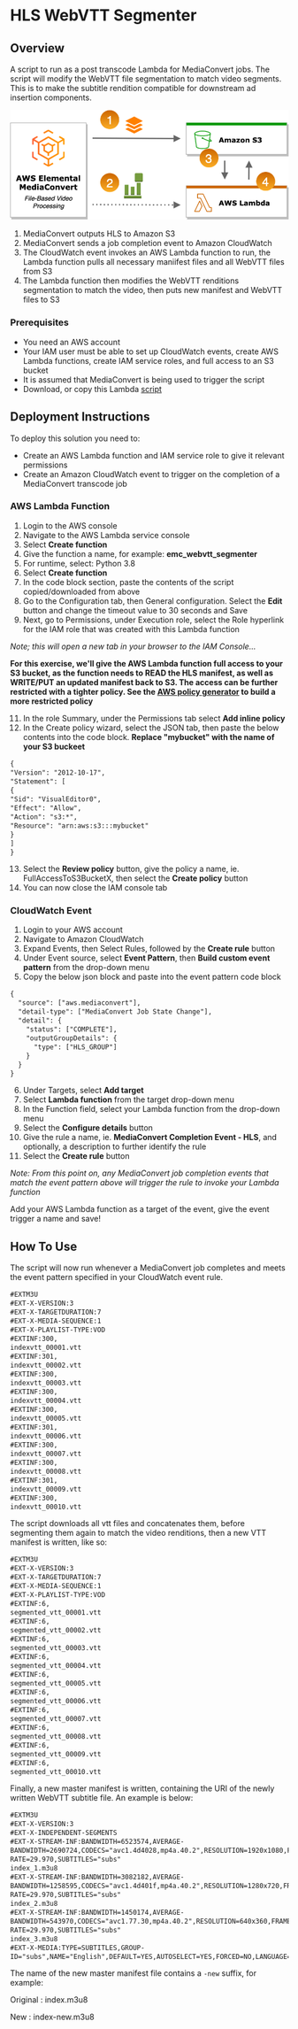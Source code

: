 # HLS WebVTT Segmenter
## Overview
A script to run as a post transcode Lambda for MediaConvert jobs. The script will modify the WebVTT file segmentation to match video segments. This is to make the subtitle rendition compatible for downstream ad insertion components.

![](images/emc_webvtt_segmenter_architecture.png?width=60pc&classes=border,shadow)

1. MediaConvert outputs HLS to Amazon S3
2. MediaConvert sends a job completion event to Amazon CloudWatch
3. The CloudWatch event invokes an AWS Lambda function to run, the Lambda function pulls all necessary maniifest files and all WebVTT files from S3
4. The Lambda function then modifies the WebVTT renditions segmentation to match the video, then puts new manifest and WebVTT files to S3

### Prerequisites
* You need an AWS account
* Your IAM user must be able to set up CloudWatch events, create AWS Lambda functions, create IAM service roles, and full access to an S3 bucket
* It is assumed that MediaConvert is being used to trigger the script
* Download, or copy this Lambda [script](script/emc_webvtt_segmenter.py)

## Deployment Instructions
To deploy this solution you need to:
* Create an AWS Lambda function and IAM service role to give it relevant permissions
* Create an Amazon CloudWatch event to trigger on the completion of a MediaConvert transcode job

### AWS Lambda Function
1. Login to the AWS console
2. Navigate to the AWS Lambda service console
3. Select **Create function**
4. Give the function a name, for example: **emc_webvtt_segmenter**
5. For runtime, select: Python 3.8
6. Select **Create function**
7. In the code block section, paste the contents of the script copied/downloaded from above
8. Go to the Configuration tab, then General configuration. Select the **Edit** button and change the timeout value to 30 seconds and Save
9. Next, go to Permissions, under Execution role, select the Role hyperlink for the IAM role that was created with this Lambda function

*Note; this will open a new tab in your browser to the IAM Console...*

**For this exercise, we'll give the AWS Lambda function full access to your S3 bucket, as the function needs to READ the HLS manifest, as well as WRITE/PUT an updated manifest back to S3. The access can be further restricted with a tighter policy. See the [AWS policy generator](https://awspolicygen.s3.amazonaws.com/policygen.html) to build a more restricted policy**

11. In the role Summary, under the Permissions tab select **Add inline policy**
12. In the Create policy wizard, select the JSON tab, then paste the below contents into the code block. **Replace "mybucket" with the name of your S3 buckeet**
```
{
"Version": "2012-10-17",
"Statement": [
{
"Sid": "VisualEditor0",
"Effect": "Allow",
"Action": "s3:*",
"Resource": "arn:aws:s3:::mybucket"
}
]
}
```
13. Select the **Review policy** button, give the policy a name, ie. FullAccessToS3BucketX, then select the **Create policy** button
14. You can now close the IAM console tab

### CloudWatch Event
1. Login to your AWS account
2. Navigate to Amazon CloudWatch
3. Expand Events, then Select Rules, followed by the **Create rule** button
4. Under Event source, select **Event Pattern**, then **Build custom event pattern** from the drop-down menu
5. Copy the below json block and paste into the event pattern code block

```
{
  "source": ["aws.mediaconvert"],
  "detail-type": ["MediaConvert Job State Change"],
  "detail": {
    "status": ["COMPLETE"],
    "outputGroupDetails": {
      "type": ["HLS_GROUP"]
    }
  }
}
```

6. Under Targets, select **Add target**
7. Select **Lambda function** from the target drop-down menu
8. In the Function field, select your Lambda function from the drop-down menu
9. Select the **Configure details** button
10. Give the rule a name, ie. **MediaConvert Completion Event - HLS**, and optionally, a description to further identify the rule
11. Select the **Create rule** button

*Note: From this point on, any MediaConvert job completion events that match the event pattern above will trigger the rule to invoke your Lambda function*

Add your AWS Lambda function as a target of the event, give the event trigger a name and save!

## How To Use
The script will now run whenever a MediaConvert job completes and meets the event pattern specified in your CloudWatch event rule.

```
#EXTM3U
#EXT-X-VERSION:3
#EXT-X-TARGETDURATION:7
#EXT-X-MEDIA-SEQUENCE:1
#EXT-X-PLAYLIST-TYPE:VOD
#EXTINF:300,
indexvtt_00001.vtt
#EXTINF:301,
indexvtt_00002.vtt
#EXTINF:300,
indexvtt_00003.vtt
#EXTINF:300,
indexvtt_00004.vtt
#EXTINF:300,
indexvtt_00005.vtt
#EXTINF:301,
indexvtt_00006.vtt
#EXTINF:300,
indexvtt_00007.vtt
#EXTINF:300,
indexvtt_00008.vtt
#EXTINF:301,
indexvtt_00009.vtt
#EXTINF:300,
indexvtt_00010.vtt
```

The script downloads all vtt files and concatenates them, before segmenting them again to match the video renditions, then a new VTT manifest is written, like so:

```
#EXTM3U
#EXT-X-VERSION:3
#EXT-X-TARGETDURATION:7
#EXT-X-MEDIA-SEQUENCE:1
#EXT-X-PLAYLIST-TYPE:VOD
#EXTINF:6,
segmented_vtt_00001.vtt
#EXTINF:6,
segmented_vtt_00002.vtt
#EXTINF:6,
segmented_vtt_00003.vtt
#EXTINF:6,
segmented_vtt_00004.vtt
#EXTINF:6,
segmented_vtt_00005.vtt
#EXTINF:6,
segmented_vtt_00006.vtt
#EXTINF:6,
segmented_vtt_00007.vtt
#EXTINF:6,
segmented_vtt_00008.vtt
#EXTINF:6,
segmented_vtt_00009.vtt
#EXTINF:6,
segmented_vtt_00010.vtt
```

Finally, a new master manifest is written, containing the URI of the newly written WebVTT subtitle file. An example is below:

```
#EXTM3U
#EXT-X-VERSION:3
#EXT-X-INDEPENDENT-SEGMENTS
#EXT-X-STREAM-INF:BANDWIDTH=6523574,AVERAGE-BANDWIDTH=2690724,CODECS="avc1.4d4028,mp4a.40.2",RESOLUTION=1920x1080,FRAME-RATE=29.970,SUBTITLES="subs"
index_1.m3u8
#EXT-X-STREAM-INF:BANDWIDTH=3082182,AVERAGE-BANDWIDTH=1258595,CODECS="avc1.4d401f,mp4a.40.2",RESOLUTION=1280x720,FRAME-RATE=29.970,SUBTITLES="subs"
index_2.m3u8
#EXT-X-STREAM-INF:BANDWIDTH=1450174,AVERAGE-BANDWIDTH=543970,CODECS="avc1.77.30,mp4a.40.2",RESOLUTION=640x360,FRAME-RATE=29.970,SUBTITLES="subs"
index_3.m3u8
#EXT-X-MEDIA:TYPE=SUBTITLES,GROUP-ID="subs",NAME="English",DEFAULT=YES,AUTOSELECT=YES,FORCED=NO,LANGUAGE="eng",URI="segmented_vtt.m3u8"
```

The name of the new master manifest file contains a `-new` suffix, for example:

Original : index.m3u8

New : index-new.m3u8

